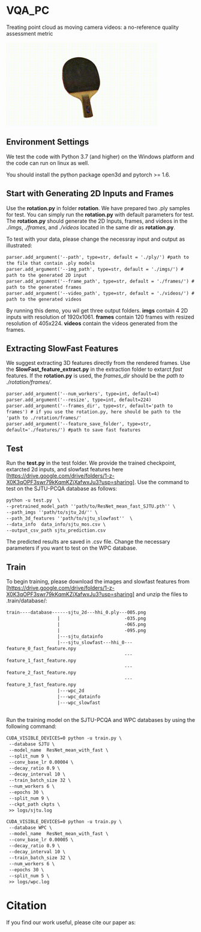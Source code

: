 # VQA_PC
Treating point cloud as moving camera videos: a no-reference quality assessment metric 

<img align="center" src="https://github.com/zzc-1998/VQA_PC/blob/main/video.gif">

## Environment Settings
We test the code with Python 3.7 (and higher) on the Windows platform and the code can run on linux as well.

You should install the python package open3d and pytorch >= 1.6.

## Start with Generating 2D Inputs and Frames
Use the **rotation.py** in folder **rotation**. We have prepared two .ply samples for test. You can simply run the **rotation.py** with default parameters for test. The **rotation.py** should generate the 2D Inputs, frames, and videos in the *./imgs*, *./frames*, and *./videos* located in the same dir as **rotation.py**.

To test with your data, please change the necessray input and output as illustrated:

```
parser.add_argument('--path', type=str, default = './ply/') #path to the file that contain .ply models
parser.add_argument('--img_path', type=str, default = './imgs/') # path to the generated 2D input
parser.add_argument('--frame_path', type=str, default = './frames/') # path to the generated frames
parser.add_argument('--video_path', type=str, default = './videos/') # path to the generated videos
```
By running this demo, you wil get three output folders. **imgs** contain 4 2D inputs with resolution of 1920x1061. **frames** contain 120 frames with resized resolution of 405x224. **videos** contain the videos generated from the frames.

## Extracting SlowFast Features
We suggest extracting 3D features directly from the rendered frames. Use the **SlowFast_feature_extract.py** in the extraction folder to extarct *fast* features. If the **rotation.py** is used, the *frames_dir* should be the *path to ./rotation/frames/*.
```
parser.add_argument('--num_workers', type=int, default=4)
parser.add_argument('--resize', type=int, default=224)
parser.add_argument('--frames_dir', type=str, default='path to frames') # if you use the rotation.py, here should be path to the 'path to ./rotation/frames/'
parser.add_argument('--feature_save_folder', type=str, default='./features/') #path to save fast features
```


## Test
Run the **test.py** in the test folder. We provide the trained checkpoint, extarcted 2d inputs, and slowfast features here [https://drive.google.com/drive/folders/1-z-X0K3qOPF3swr79kKqmKZjXafwxJu3?usp=sharing]. Use the command to test on the SJTU-PCQA database as follows:
```
python -u test.py  \
--pretrained_model_path ''path/to/ResNet_mean_fast_SJTU.pth'' \
--path_imgs ''path/to/sjtu_2d/'' \
--path_3d_features ''path/to/sjtu_slowfast''  \
--data_info  data_info/sjtu_mos.csv \
--output_csv_path sjtu_prediction.csv 
```
The predicted results are saved in .csv file. Change the necessary parameters if you want to test on the WPC database.


## Train
To begin training, please download the images and slowfast features from [https://drive.google.com/drive/folders/1-z-X0K3qOPF3swr79kKqmKZjXafwxJu3?usp=sharing] and unzip the files to .train/database/:
```
train----database------sjtu_2d---hhi_0.ply---005.png
                   |                        -035.png
                   |                        -065.png
                   |                        -095.png
                   |---sjtu_datainfo
                   |---sjtu_slowfast---hhi_0---feature_0_fast_feature.npy
                                            ---feature_1_fast_feature.npy
                                            ---feature_2_fast_feature.npy
                                            ---feature_3_fast_feature.npy
                   |---wpc_2d
                   |---wpc_datainfo
                   |---wpc_slowfast
                                                                      
```
Run the training model on the SJTU-PCQA and WPC databases by using the following command:
```
CUDA_VISIBLE_DEVICES=0 python -u train.py \
 --database SJTU \
 --model_name  ResNet_mean_with_fast \
 --split_num 9 \
 --conv_base_lr 0.00004 \
 --decay_ratio 0.9 \
 --decay_interval 10 \
 --train_batch_size 32 \
 --num_workers 6 \
 --epochs 30 \
 --split_num 9 \
 --ckpt_path ckpts \
 >> logs/sjtu.log  
```
```
CUDA_VISIBLE_DEVICES=0 python -u train.py \
 --database WPC \
 --model_name  ResNet_mean_with_fast \
 --conv_base_lr 0.00005 \
 --decay_ratio 0.9 \
 --decay_interval 10 \
 --train_batch_size 32 \
 --num_workers 6 \
 --epochs 30 \
 --split_num 5 \
 >> logs/wpc.log  
```

# Citation
If you find our work useful, please cite our paper as:
```
```



